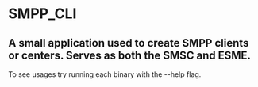# SMPP_CLI

## A small application used to create SMPP clients or centers. Serves as both the SMSC and ESME.

To see usages try running each binary with the --help flag.

